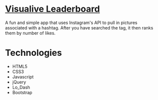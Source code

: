 <a href="http://visualiveapp.com/">Visualive Leaderboard</a>
=============

A fun and simple app that uses Instagram's API to pull in pictures associated with a hashtag. After you have searched the tag, it then ranks them by number of likes.


Technologies
=============

* HTML5
* CSS3
* Javascript
* jQuery
* Lo_Dash
* Bootstrap
